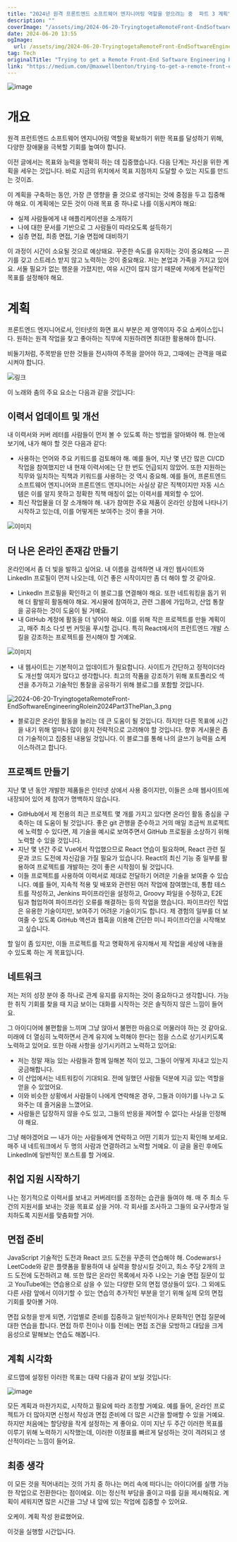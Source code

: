 ```yaml
---
title: "2024년 원격 프론트엔드 소프트웨어 엔지니어링 역할을 얻으려는 중  파트 3 계획"
description: ""
coverImage: "/assets/img/2024-06-20-TryingtogetaRemoteFront-EndSoftwareEngineeringRolein2024Part3ThePlan_0.png"
date: 2024-06-20 13:55
ogImage: 
  url: /assets/img/2024-06-20-TryingtogetaRemoteFront-EndSoftwareEngineeringRolein2024Part3ThePlan_0.png
tag: Tech
originalTitle: "Trying to get a Remote Front-End Software Engineering Role in 2024 — Part 3: The Plan"
link: "https://medium.com/@maxwellbenton/trying-to-get-a-remote-front-end-software-engineering-role-in-2024-part-3-the-plan-2700d24b4fb5"
---
```



![image](/assets/img/2024-06-20-TryingtogetaRemoteFront-EndSoftwareEngineeringRolein2024Part3ThePlan_0.png)

# 개요

원격 프런트엔드 소프트웨어 엔지니어링 역할을 확보하기 위한 목표를 달성하기 위해, 다양한 장애물을 극복할 기회를 높여야 합니다.

이전 글에서는 목표와 능력을 명확히 하는 데 집중했습니다. 다음 단계는 자신을 위한 계획을 세우는 것입니다. 바로 지금의 위치에서 목표 지점까지 도달할 수 있는 지도를 만드는 것이죠.

<div class="content-ad"></div>

이 계획을 구축하는 동안, 가장 큰 영향을 줄 것으로 생각되는 것에 중점을 두고 집중해야 해요. 이 계획에는 모든 것이 아래 목표 중 하나로 나를 이동시켜야 해요:

- 실제 사람들에게 내 애플리케이션을 소개하기
- 나에 대한 문서를 기반으로 그 사람들이 따라오도록 설득하기
- 심층 면접, 최종 면접, 기술 면접에 대비하기

이 과정이 시간이 소요될 것으로 예상돼요. 꾸준한 속도를 유지하는 것이 중요해요 — 끈기를 갖고 스트레스 받지 않고 노력하는 것이 중요해요. 저는 본업과 가족을 가지고 있어요. 서둘 필요가 없는 행운을 가졌지만, 여유 시간이 많지 않기 때문에 저에게 현실적인 목표를 설정해야 해요.

# 계획

<div class="content-ad"></div>

프론트엔드 엔지니어로서, 인터넷의 화면 표시 부분은 제 영역이자 주요 쇼케이스입니다. 원하는 원격 작업을 찾고 좋아하는 직무에 지원하려면 최대한 활용해야 합니다.

비둘기처럼, 주목받을 만한 것들을 전시하여 주목을 끌어야 하고, 그때에는 관객을 매료시켜야 합니다.

![링크](https://miro.medium.com/v2/resize:fit:1040/1*Nxcu5asoRbsMSG1hWPzKcA.gif)

이 노래와 춤의 주요 요소는 다음과 같을 것입니다:

<div class="content-ad"></div>

## 이력서 업데이트 및 개선

내 이력서와 커버 레터를 사람들이 먼저 볼 수 있도록 하는 방법을 알아봐야 해. 한눈에 보기에, 내가 해야 할 것은 다음과 같다:

- 사용하는 언어와 주요 키워드를 검토해야 해. 예를 들어, 지난 몇 년간 많은 CI/CD 작업을 참여했지만 내 현재 이력서에는 단 한 번도 언급되지 않았어. 또한 지원하는 직무와 일치하는 직책과 키워드를 사용하는 것 역시 중요해. 예를 들어, 프론트엔드 소프트웨어 엔지니어와 프론트엔드 엔지니어는 사실상 같은 직책이지만 자동 시스템은 이를 알지 못하고 정확한 직책 매칭이 없는 이력서를 제외할 수 있어.
- 최신 작업물을 더 잘 소개해야 해. 내가 참여한 주요 제품이 온라인 상점에 나타나기 시작하고 있는데, 이를 어떻게든 보여주는 것이 좋을 거야.

![이미지](/assets/img/2024-06-20-TryingtogetaRemoteFront-EndSoftwareEngineeringRolein2024Part3ThePlan_1.png)

<div class="content-ad"></div>

## 더 나은 온라인 존재감 만들기

온라인에서 좀 더 빛을 발하고 싶어요. 내 이름을 검색하면 내 개인 웹사이트와 LinkedIn 프로필이 먼저 나오는데, 이건 좋은 시작이지만 좀 더 해야 할 것 같아요.

- LinkedIn 프로필을 확인하고 이 블로그를 연결해야 해요. 또한 네트워킹을 돕기 위해 더 활발히 활동해야 해요. 게시물에 참여하고, 관련 그룹에 가입하고, 산업 통찰을 공유하는 것이 도움이 될 거예요.
- 내 GitHub 계정에 활동을 더 넣어야 해요. 이를 위해 작은 프로젝트를 만들 계획이고, 매주 최소 다섯 번 커밋을 푸시할 겁니다. 특히 React에서의 프런트엔드 개발 스킬을 강조하는 프로젝트를 전시해야 할 거예요.

![이미지](/assets/img/2024-06-20-TryingtogetaRemoteFront-EndSoftwareEngineeringRolein2024Part3ThePlan_2.png)

<div class="content-ad"></div>

- 내 웹사이트는 기본적이고 업데이트가 필요합니다. 사이트가 간단하고 정적이더라도 개선할 여지가 많다고 생각합니다. 최고의 작품을 강조하기 위해 포트폴리오 섹션을 추가하고 기술적인 통찰을 공유하기 위해 블로그를 포함할 것입니다.

![2024-06-20-TryingtogetaRemoteFront-EndSoftwareEngineeringRolein2024Part3ThePlan_3.png](/assets/img/2024-06-20-TryingtogetaRemoteFront-EndSoftwareEngineeringRolein2024Part3ThePlan_3.png)

- 블로깅은 온라인 활동을 늘리는 데 큰 도움이 될 것입니다. 하지만 다른 목표에 시간을 내기 위해 얼마나 많이 쓸지 전략적으로 고려해야 할 것입니다. 향후 게시물은 좀 더 기술적이고 집중된 내용일 것입니다. 이 블로그를 통해 나의 글쓰기 능력을 쇼케이스하려고 합니다.

## 프로젝트 만들기

<div class="content-ad"></div>

지난 몇 년 동안 개발한 제품들은 인터넷 상에서 사용 중이지만, 이들은 소매 웹사이트에 내장되어 있어 제 참여가 명백하지 않습니다.

- GitHub에서 제 전용의 최근 프로젝트 몇 개를 가지고 있다면 온라인 활동 중심을 구축하는 데 도움이 될 것입니다. 좋은 git 관행을 준수하고 거의 매일 조금씩 프로젝트에 노력할 수 있다면, 제 기술을 예시로 보여주면서 GitHub 프로필을 소상하기 위해 노력할 수 있을 것입니다.
- 지난 몇 년간 주로 Vue에서 작업했으므로 React 연습이 필요하며, React 관련 질문과 코드 도전에 자신감을 가질 필요가 있습니다. React의 최신 기능 중 일부를 활용하여 프로젝트를 개발하는 것이 좋은 시작점이 될 것입니다.
- 이들 프로젝트를 사용하여 이력서로 제대로 전달하기 어려운 기술을 보여줄 수 있습니다. 예를 들어, 지속적 적용 및 배포와 관련된 여러 작업에 참여했는데, 통합 테스트를 작성하고, Jenkins 파이프라인을 설정하고, Groovy 파일을 수정하고, E2E 팀과 협업하여 파이프라인 오류를 해결하는 등의 작업을 했습니다. 파이프라인 작업은 유용한 기술이지만, 보여주기 어려운 기술이기도 합니다. 제 경험의 일부를 더 보여줄 수 있도록 GitHub 액션과 웹훅을 이용해 간단한 미니 파이프라인을 시작해보고 싶습니다.

할 일이 좀 있지만, 이들 프로젝트를 작고 명확하게 유지해서 제 작업을 세상에 내놓을 수 있도록 하는 게 목표입니다.

## 네트워크

<div class="content-ad"></div>

저는 저의 성장 분야 중 하나로 관계 유지를 유지하는 것이 중요하다고 생각합니다. 가능한 취직 기회를 찾을 때 지금 보이는 대화를 시작하는 것은 솔직하지 않은 느낌이 들어요.

그 아이디어에 불편함을 느끼며 그냥 앉아서 불편한 마음으로 머물러야 하는 것 같아요. 미래에 더 열심히 노력하면서 관계 유지에 노력해야 한다는 점을 스스로 상기시키도록 노력하고 있어요. 또한 아래 사항을 상기시키려고 노력하고 있어요:

- 저는 정말 재능 있는 사람들과 함께 일해본 적이 있고, 그들이 어떻게 지내고 있는지 궁금해합니다.
- 이 산업에서는 네트워킹이 기대되요. 전에 일했던 사람들 덕분에 지금 있는 역할을 얻을 수 있었어요.
- 이와 비슷한 상황에서 사람들이 나에게 연락해온 경우, 그들과 이야기를 나누고 도와주는 데 즐거움을 느꼈어요.
- 사람들은 답장하지 않을 수도 있고, 그들의 반응을 제어할 수 없다는 사실을 인정해야 해요.

그냥 해야겠어요 — 내가 아는 사람들에게 연락하고 어떤 기회가 있는지 확인해 보세요. 매주 내 네트워크에서 두 명의 사람과 연결하려고 노력할 거예요. 이 글을 올린 후에도 LinkedIn에 일반적인 포스트를 할 거에요.

<div class="content-ad"></div>

## 취업 지원 시작하기

나는 정기적으로 이력서를 보내고 커버레터를 조정하는 습관을 들여야 해. 매 주 최소 두 건의 지원서를 보내는 것을 목표로 삼을 거야. 각 회사를 조사하고 그들의 요구사항과 일치하도록 지원서를 맞춤화할 거야.

## 면접 준비

JavaScript 기술적인 도전과 React 코드 도전을 꾸준히 연습해야 해. Codewars나 LeetCode와 같은 플랫폼을 활용하여 내 실력을 향상시킬 것이고, 최소 주당 2개의 코드 도전에 도전하려고 해. 또한 많은 온라인 목록에서 자주 나오는 기술 면접 질문이 있고 YouTube에는 연습용으로 삼을 수 있는 다양한 모의 면접 영상들이 있다. 그 외에도 다른 사람 앞에서 이야기할 수 있는 연습의 추가적인 부분을 얻기 위해 실제 모의 면접 기회를 찾아볼 거야.

<div class="content-ad"></div>

면접 요청을 받게 되면, 기업별로 준비를 집중하고 일반적이거나 문화적인 면접 질문에 대한 연습을 합니다. 면접 하루 전이나 이틀 전에는 면접 조건을 모방하고 대답을 크게 음성으로 말해보는 연습도 해봅니다.

## 계획 시각화

로드맵에 설정된 이러한 목표는 대략 다음과 같이 보일 것입니다:

![image](/assets/img/2024-06-20-TryingtogetaRemoteFront-EndSoftwareEngineeringRolein2024Part3ThePlan_4.png)

<div class="content-ad"></div>

모든 계획과 마찬가지로, 시작하고 필요에 따라 조정할 거예요. 예를 들어, 온라인 프로젝트가 더 많아지면 신청서 작성과 면접 준비에 더 많은 시간을 할애할 수 있을 거예요. 하지만 처음에는 할당량을 작게 설정하는 게 좋아요. 이미 지난 두 주간 이러한 목표를 이루기 위해 노력하기 시작했는데, 이러한 이정표를 빠르게 달성하는 것이 격려되고 생산적이라는 느낌이 들어요.

## 최종 생각

이 모든 것을 적어내리는 것의 가치 중 하나는 머리 속에 떠다니는 아이디어를 실행 가능한 작업으로 전환한다는 점이에요. 이는 정신적 부담을 줄이고 따를 길을 제시해줘요. 계획이 세워지면 많은 시간을 그냥 내 앞에 있는 작업에 집중할 수 있어요.

오케이. 계획 작성 완료했어요.

<div class="content-ad"></div>

이것을 실행할 시간입니다.